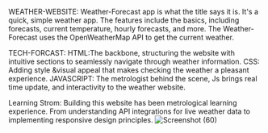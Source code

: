 WEATHER-WEBSITE:
Weather-Forecast app is what the title says it is. It's a quick, simple weather app. The features include the basics, including forecasts, current temperature, hourly forecasts, and more.
The Weather-Forecast uses the OpenWeatherMap API to get the current weather.

TECH-FORCAST:
HTML:The backbone, structuring the website with intuitive sections to seamlessly navigate through weather information.
CSS: Adding style &visual appeal that makes checking the weather a pleasant experience.
JAVASCRIPT: The metrologist behind the scene, Js brings real time update, and interactivity to the weather website.

Learning Strom: Building this website has been metrological learning experience. From understanding API integrations for live weather data to implementing responsive design principles.
![Screenshot (60)](https://github.com/susmitamidya/weather_website/assets/155876754/44ffd00b-1c15-42bb-9eb2-e6d2d49639e6)
